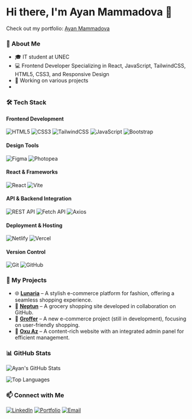 # Hi there, I'm **Ayan Mammadova** 👋  
Check out my portfolio: [Ayan Mammadova](https://mdyayan-portfolio.netlify.app/)


### 🚀 About Me
- 🎓 IT student at UNEC
- 💻 Frontend Developer Specializing in React, JavaScript, TailwindCSS, HTML5, CSS3, and Responsive Design
- 📜 Working on various projects
- 
### 🛠️ Tech Stack

#### **Frontend Development**
![HTML5](https://img.shields.io/badge/HTML5-E34F26?style=flat&logo=html5&logoColor=white)
![CSS3](https://img.shields.io/badge/CSS3-1572B6?style=flat&logo=css3&logoColor=white)
![TailwindCSS](https://img.shields.io/badge/TailwindCSS-38B2AC?style=flat&logo=tailwind-css&logoColor=white)
![JavaScript](https://img.shields.io/badge/JavaScript-F7DF1E?style=flat&logo=javascript&logoColor=black)
![Bootstrap](https://img.shields.io/badge/Bootstrap-7952B3?style=flat&logo=bootstrap&logoColor=white)

#### **Design Tools**
![Figma](https://img.shields.io/badge/Figma-F24E1E?style=flat&logo=figma&logoColor=white)
![Photopea](https://img.shields.io/badge/Photopea-5A2A2A?style=flat&logo=photopea&logoColor=white)

#### **React & Frameworks**
![React](https://img.shields.io/badge/React-61DAFB?style=flat&logo=react&logoColor=white)
![Vite](https://img.shields.io/badge/Vite-646CFF?style=flat&logo=vite&logoColor=white)

#### **API & Backend Integration**
![REST API](https://img.shields.io/badge/REST%20API-005571?style=flat&logo=api&logoColor=white)
![Fetch API](https://img.shields.io/badge/Fetch%20API-282C34?style=flat&logo=javascript&logoColor=white)
![Axios](https://img.shields.io/badge/Axios-5A29E4?style=flat&logo=axios&logoColor=white)

#### **Deployment & Hosting**
![Netlify](https://img.shields.io/badge/Netlify-00C7B7?style=flat&logo=netlify&logoColor=white)
![Vercel](https://img.shields.io/badge/Vercel-000?style=flat&logo=vercel&logoColor=white)

#### **Version Control**
![Git](https://img.shields.io/badge/Git-F05032?style=flat&logo=git&logoColor=white)
![GitHub](https://img.shields.io/badge/GitHub-181717?style=flat&logo=github&logoColor=white)

### 📌 My Projects
- 🌐 **[Lunaria](https://mdvayanlunariaecommerce.netlify.app/)** – A stylish e-commerce platform for fashion, offering a seamless shopping experience.
- 🛒 **[Neptun](https://neptunsecondtrylastchance.vercel.app/)** – A grocery shopping site developed in collaboration on GitHub.
- 🏪 **[Groffer](https://grofferecommerce.netlify.app/)** – A new e-commerce project (still in development), focusing on user-friendly shopping.
- 📰 **[Oxu Az](https://oxu-az-succes.vercel.app/)** – A content-rich website with an integrated admin panel for efficient management.


### 📊 GitHub Stats

![Ayan's GitHub Stats](https://github-readme-stats.vercel.app/api?username=AyanMammadova&show_icons=true&theme=radical)

![Top Languages](https://github-readme-stats.vercel.app/api/top-langs/?username=AyanMammadova&layout=compact&theme=radical)


### 📫 Connect with Me
[![LinkedIn](https://img.shields.io/badge/LinkedIn-0077B5?style=flat&logo=linkedin&logoColor=white)](https://www.linkedin.com/in/ayan-m%C9%99mm%C9%99dova-90193527b/)
[![Portfolio](https://img.shields.io/badge/Portfolio-000?style=flat&logo=vercel&logoColor=white)](https://mdyayan-portfolio.netlify.app/)
[![Email](https://img.shields.io/badge/Email-ayan.md%40div.edu.az-0078D4?style=flat&logo=microsoft-outlook&logoColor=white)](mailto:ayan.md@div.edu.az)
